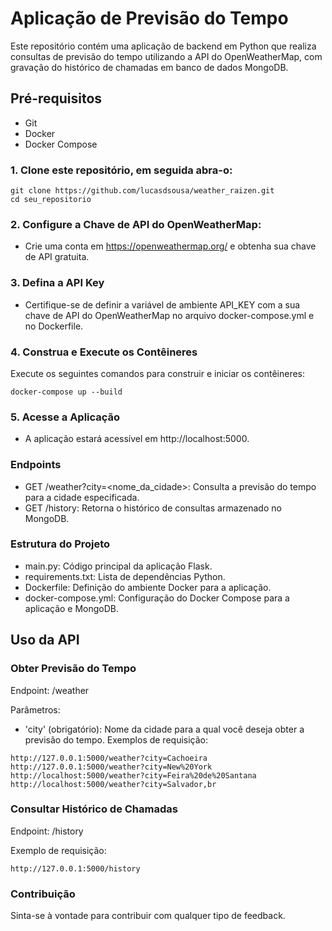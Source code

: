 # Aplicação de Previsão do Tempo
Este repositório contém uma aplicação de backend em Python que realiza consultas de previsão do tempo utilizando a API do OpenWeatherMap, com gravação do histórico de chamadas em banco de dados MongoDB.

## Pré-requisitos
- Git
- Docker
- Docker Compose

### 1. Clone este repositório, em seguida abra-o:
```
git clone https://github.com/lucasdsousa/weather_raizen.git
cd seu_repositorio
```
### 2. Configure a Chave de API do OpenWeatherMap:
- Crie uma conta em https://openweathermap.org/ e obtenha sua chave de API gratuita.

### 3. Defina a API Key
- Certifique-se de definir a variável de ambiente API_KEY com a sua chave de API do OpenWeatherMap no arquivo docker-compose.yml e no Dockerfile.

### 4. Construa e Execute os Contêineres
Execute os seguintes comandos para construir e iniciar os contêineres:
```
docker-compose up --build
```

### 5. Acesse a Aplicação
- A aplicação estará acessível em http://localhost:5000.

### Endpoints
- GET /weather?city=<nome_da_cidade>: Consulta a previsão do tempo para a cidade especificada.
- GET /history: Retorna o histórico de consultas armazenado no MongoDB.

### Estrutura do Projeto
- main.py: Código principal da aplicação Flask.
- requirements.txt: Lista de dependências Python.
- Dockerfile: Definição do ambiente Docker para a aplicação.
- docker-compose.yml: Configuração do Docker Compose para a aplicação e MongoDB.

## Uso da API
### Obter Previsão do Tempo
Endpoint: /weather

Parâmetros:

- 'city' (obrigatório): Nome da cidade para a qual você deseja obter a previsão do tempo.
Exemplos de requisição:

```
http://127.0.0.1:5000/weather?city=Cachoeira
http://127.0.0.1:5000/weather?city=New%20York
http://localhost:5000/weather?city=Feira%20de%20Santana
http://localhost:5000/weather?city=Salvador,br
```
### Consultar Histórico de Chamadas
Endpoint: /history

Exemplo de requisição:

```
http://127.0.0.1:5000/history
```
### Contribuição
Sinta-se à vontade para contribuir com qualquer tipo de feedback.
